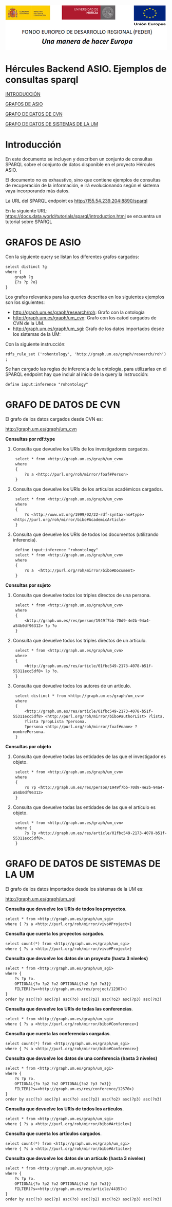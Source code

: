 ![](..//media/CabeceraDocumentosMD.png)

# Hércules Backend ASIO. Ejemplos de consultas sparql

[INTRODUCCIÓN](#introduccion)

[GRAFOS DE ASIO](#grafos-de-asio)

[GRAFO DE DATOS DE CVN](#grafo-de-datos-de-cvn)

[GRAFO DE DATOS DE SISTEMAS DE LA UM](#grafo-de-datos-de-sistemas-de-la-um)

Introducción
============

En este documento se incluyen y describen un conjunto de consultas SPARQL sobre el 
conjunto de datos disponible en el proyecto Hércules ASIO.

El documento no es exhaustivo, sino que contiene ejemplos de consultas de 
recuperación de la información, e irá evolucionando según el sistema vaya incorporando
más datos.

La URL del SPARQL endpoint es http://155.54.239.204:8890/sparql

En la siguiente URL: https://docs.data.world/tutorials/sparql/introduction.html se encuentra un tutorial sobre SPARQL

GRAFOS DE ASIO
=====================

Con la siguiente query se listan los diferentes grafos cargados:

	select distinct ?g 
	where {
		graph ?g
		{?s ?p ?o}
	}

Los grafos relevantes para las queries descritas en los siguientes ejemplos son los siguientes:
- http://graph.um.es/graph/research/roh: Grafo con la ontología
- http://graph.um.es/graph/um_cvn: Grafo con los catod cargados de CVN de la UM.
- http://graph.um.es/graph/um_sgi: Grafo de los datos importados desde los sistemas de la UM:

Con la siguiente instrucción: 

	rdfs_rule_set ('rohontology', 'http://graph.um.es/graph/research/roh') ;
	
Se han cargado las reglas de inferencia de la ontología, para utilizarlas en el SPARQL endpoint hay que incluir al inicio de la query la instrucción:	

	define input:inference "rohontology"

GRAFO DE DATOS DE CVN
=====================

El grafo de los datos cargados desde CVN es:

http://graph.um.es/graph/um_cvn

**Consultas por rdf:type**

1. Consulta que devuelve los URIs de los investigadores cargados.

		select * from <http://graph.um.es/graph/um_cvn>
		where 
		{
			?s a <http://purl.org/roh/mirror/foaf#Person>
		}
		
2. Consulta que devuelve los URIs de los artículos académicos cargados.

		select * from <http://graph.um.es/graph/um_cvn>
		where 
		{
			?s <http://www.w3.org/1999/02/22-rdf-syntax-ns#type> <http://purl.org/roh/mirror/bibo#AcademicArticle>
		}
		
3. Consulta que devuelve los URIs de todos los documentos (utilizando inferencia).

		define input:inference "rohontology"
		select * from <http://graph.um.es/graph/um_cvn>
		where 
		{
			?s a  <http://purl.org/roh/mirror/bibo#Document>
		}


**Consultas por sujeto**

1. Consulta que devuelve todos los triples directos de una persona.

		select * from <http://graph.um.es/graph/um_cvn>
		where 
		{ 
			<http://graph.um.es/res/person/1949f7bb-70d9-4e2b-94a4-a54b0df96312> ?p ?o
		}
	
2. Consulta que devuelve todos los triples directos de un artículo.

		select * from <http://graph.um.es/graph/um_cvn>
		where 
		{
			<http://graph.um.es/res/article/01fbc549-2173-4078-b51f-55311ecc5df8> ?p ?o.
		}	
	
3. Consulta que devuelve todos los autores de un artículo.	
	
		select distinct * from <http://graph.um.es/graph/um_cvn>
		where 
		{
			<http://graph.um.es/res/article/01fbc549-2173-4078-b51f-55311ecc5df8> <http://purl.org/roh/mirror/bibo#authorList> ?lista.
			?lista ?propLista ?persona.
			?persona <http://purl.org/roh/mirror/foaf#name> ?nombrePersona.	
		}	
	
**Consultas por objeto**

1. Consulta que devuelve todas las entidades de las que el investigador es objeto.

		select * from <http://graph.um.es/graph/um_cvn>
		where 
		{ 
			?s ?p <http://graph.um.es/res/person/1949f7bb-70d9-4e2b-94a4-a54b0df96312>
		}

2. Consulta que devuelve todas las entidades de las que el artículo es objeto.

		select * from <http://graph.um.es/graph/um_cvn>
		where {
			?s ?p <http://graph.um.es/res/article/01fbc549-2173-4078-b51f-55311ecc5df8>.
		}

GRAFO DE DATOS DE SISTEMAS DE LA UM
===================================

El grafo de los datos importados desde los sistemas de la UM es:

http://graph.um.es/graph/um_sgi

**Consulta que devuelve los URIs de todos los proyectos**.

	select * from <http://graph.um.es/graph/um_sgi>
	where { ?s a <http://purl.org/roh/mirror/vivo#Project>}

**Consulta que cuenta los proyectos cargados**.

	select count(*) from <http://graph.um.es/graph/um_sgi>
	where { ?s a <http://purl.org/roh/mirror/vivo#Project>}

**Consulta que devuelve los datos de un proyecto (hasta 3 niveles)** 

	select * from <http://graph.um.es/graph/um_sgi>
	where {
		?s ?p ?o.
		OPTIONAL{?o ?p2 ?o2 OPTIONAL{?o2 ?p3 ?o3}}
		FILTER(?s=<http://graph.um.es/res/project/12307>)
	}
	order by asc(?s) asc(?p) asc(?o) asc(?p2) asc(?o2) asc(?p3) asc(?o3)
	
**Consulta que devuelve los URIs de todas las conferencias**.

	select * from <http://graph.um.es/graph/um_sgi>
	where { ?s a <http://purl.org/roh/mirror/bibo#Conference>}

**Consulta que cuenta las conferencias cargadas**.

	select count(*) from <http://graph.um.es/graph/um_sgi>
	where { ?s a <http://purl.org/roh/mirror/bibo#Conference>}

**Consulta que devuelve los datos de una conferencia (hasta 3 niveles)**

	select * from <http://graph.um.es/graph/um_sgi>
	where {
		?s ?p ?o.
		OPTIONAL{?o ?p2 ?o2 OPTIONAL{?o2 ?p3 ?o3}}
		FILTER(?s=<http://graph.um.es/res/conference/12670>)
	}
	order by asc(?s) asc(?p) asc(?o) asc(?p2) asc(?o2) asc(?p3) asc(?o3)
	
**Consulta que devuelve los URIs de todos los artículos**.

	select * from <http://graph.um.es/graph/um_sgi>
	where { ?s a <http://purl.org/roh/mirror/bibo#Article>}

**Consulta que cuenta los artículos cargados**.

	select count(*) from <http://graph.um.es/graph/um_sgi>
	where { ?s a <http://purl.org/roh/mirror/bibo#Article>}

**Consulta que devuelve los datos de un artículo (hasta 3 niveles)** 

	select * from <http://graph.um.es/graph/um_sgi>
	where {
		?s ?p ?o.
		OPTIONAL{?o ?p2 ?o2 OPTIONAL{?o2 ?p3 ?o3}}
		FILTER(?s=<http://graph.um.es/res/article/44357>)
	}
	order by asc(?s) asc(?p) asc(?o) asc(?p2) asc(?o2) asc(?p3) asc(?o3)	
